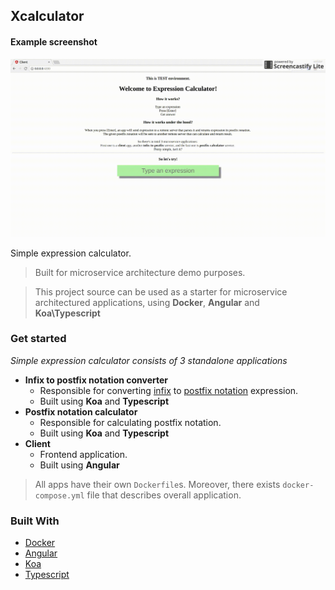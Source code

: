 ## Xcalculator

#### Example screenshot

![List and Search of heroes](./docs/preview.gif)

Simple expression calculator.

> Built for microservice architecture demo purposes.

> This project source can be used as a starter for microservice architectured applications, using **Docker**, **Angular** and **Koa\Typescript**

### Get started

_Simple expression calculator consists of 3 standalone applications_

* **Infix to postfix notation converter**
  * Responsible for converting [infix](https://en.wikipedia.org/wiki/Infix_notation) to [postfix notation](https://en.wikipedia.org/wiki/Reverse_Polish_notation) expression.
  * Built using **Koa** and **Typescript**
* **Postfix notation calculator**
  * Responsible for calculating postfix notation.
  * Built using **Koa** and **Typescript**
* **Client**
  * Frontend application.
  * Built using **Angular**

> All apps have their own `Dockerfile`s.
> Moreover, there exists `docker-compose.yml` file that describes overall application.

### Built With

* [Docker](https://www.docker.com/community-edition)
* [Angular](https://angular.io/docs)
* [Koa](https://github.com/koajs/koa)
* [Typescript](https://www.typescriptlang.org/docs/home.html)

